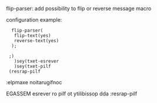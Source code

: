 flip-parser: add possibility to flip or reverse message macro

configuration example:
```
  flip-parser(
   flip-text(yes)  
   reverse-text(yes)
  );
```


```
 ;)  
   )sey(txet-esrever
   )sey(txet-pilf
 (resrap-pilf  
```
:elpmaxe noitarugifnoc

EGASSEM esrever ro pilf ot ytilibissop dda :resrap-pilf

